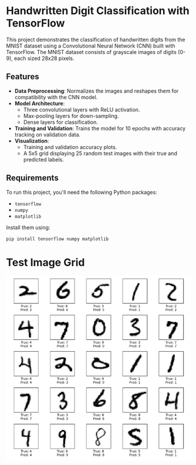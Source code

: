 # Handwritten Digit Classification with TensorFlow

This project demonstrates the classification of handwritten digits from the MNIST dataset using a Convolutional Neural Network (CNN) built with TensorFlow. The MNIST dataset consists of grayscale images of digits (0-9), each sized 28x28 pixels.

## Features

- **Data Preprocessing**: Normalizes the images and reshapes them for compatibility with the CNN model.
- **Model Architecture**:
  - Three convolutional layers with ReLU activation.
  - Max-pooling layers for down-sampling.
  - Dense layers for classification.
- **Training and Validation**: Trains the model for 10 epochs with accuracy tracking on validation data.
- **Visualization**:
  - Training and validation accuracy plots.
  - A 5x5 grid displaying 25 random test images with their true and predicted labels.

## Requirements

To run this project, you'll need the following Python packages:

- `tensorflow`
- `numpy`
- `matplotlib`

Install them using:
```bash
pip install tensorflow numpy matplotlib
```

# Test Image Grid

![Test Image Grid](5x5_grid_example.png)


